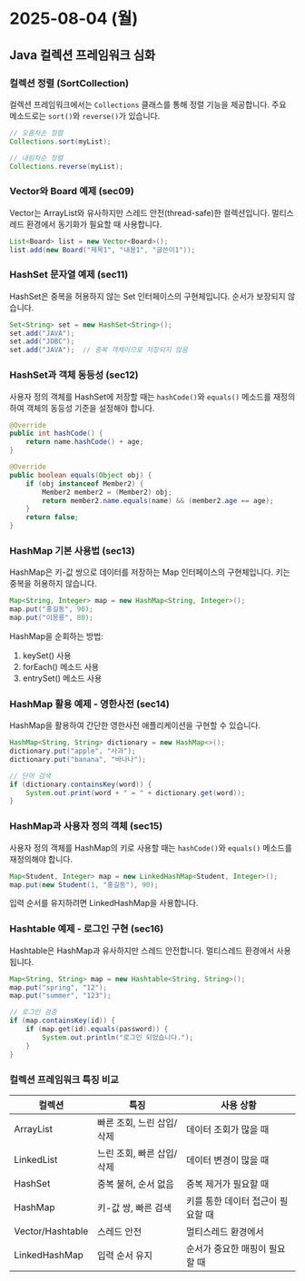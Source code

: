# 2025-08-04 (월)

## Java 컬렉션 프레임워크 심화

### 컬렉션 정렬 (SortCollection)

컬렉션 프레임워크에서는 `Collections` 클래스를 통해 정렬 기능을 제공합니다. 주요 메소드로는 `sort()`와 `reverse()`가 있습니다.

```java
// 오름차순 정렬
Collections.sort(myList);

// 내림차순 정렬
Collections.reverse(myList);
```

### Vector와 Board 예제 (sec09)

Vector는 ArrayList와 유사하지만 스레드 안전(thread-safe)한 컬렉션입니다. 멀티스레드 환경에서 동기화가 필요할 때 사용합니다.

```java
List<Board> list = new Vector<Board>();
list.add(new Board("제목1", "내용1", "글쓴이1"));
```

### HashSet 문자열 예제 (sec11)

HashSet은 중복을 허용하지 않는 Set 인터페이스의 구현체입니다. 순서가 보장되지 않습니다.

```java
Set<String> set = new HashSet<String>();
set.add("JAVA");
set.add("JDBC");
set.add("JAVA");  // 중복 객체이므로 저장되지 않음
```

### HashSet과 객체 동등성 (sec12)

사용자 정의 객체를 HashSet에 저장할 때는 `hashCode()`와 `equals()` 메소드를 재정의하여 객체의 동등성 기준을 설정해야 합니다.

```java
@Override
public int hashCode() {
    return name.hashCode() + age;
}

@Override
public boolean equals(Object obj) {
    if (obj instanceof Member2) {
        Member2 member2 = (Member2) obj;
        return member2.name.equals(name) && (member2.age == age);
    }
    return false;
}
```

### HashMap 기본 사용법 (sec13)

HashMap은 키-값 쌍으로 데이터를 저장하는 Map 인터페이스의 구현체입니다. 키는 중복을 허용하지 않습니다.

```java
Map<String, Integer> map = new HashMap<String, Integer>();
map.put("홍길동", 90);
map.put("이몽룡", 80);
```

HashMap을 순회하는 방법:
1. keySet() 사용
2. forEach() 메소드 사용
3. entrySet() 메소드 사용

### HashMap 활용 예제 - 영한사전 (sec14)

HashMap을 활용하여 간단한 영한사전 애플리케이션을 구현할 수 있습니다.

```java
HashMap<String, String> dictionary = new HashMap<>();
dictionary.put("apple", "사과");
dictionary.put("banana", "바나나");

// 단어 검색
if (dictionary.containsKey(word)) {
    System.out.print(word + " = " + dictionary.get(word));
}
```

### HashMap과 사용자 정의 객체 (sec15)

사용자 정의 객체를 HashMap의 키로 사용할 때는 `hashCode()`와 `equals()` 메소드를 재정의해야 합니다.

```java
Map<Student, Integer> map = new LinkedHashMap<Student, Integer>();
map.put(new Student(1, "홍길동"), 90);
```

입력 순서를 유지하려면 LinkedHashMap을 사용합니다.

### Hashtable 예제 - 로그인 구현 (sec16)

Hashtable은 HashMap과 유사하지만 스레드 안전합니다. 멀티스레드 환경에서 사용됩니다.

```java
Map<String, String> map = new Hashtable<String, String>();
map.put("spring", "12");
map.put("summer", "123");

// 로그인 검증
if (map.containsKey(id)) {
    if (map.get(id).equals(password)) {
        System.out.println("로그인 되었습니다.");
    }
}
```

### 컬렉션 프레임워크 특징 비교

| 컬렉션 | 특징 | 사용 상황 |
|--------|------|-----------|
| ArrayList | 빠른 조회, 느린 삽입/삭제 | 데이터 조회가 많을 때 |
| LinkedList | 느린 조회, 빠른 삽입/삭제 | 데이터 변경이 많을 때 |
| HashSet | 중복 불허, 순서 없음 | 중복 제거가 필요할 때 |
| HashMap | 키-값 쌍, 빠른 검색 | 키를 통한 데이터 접근이 필요할 때 |
| Vector/Hashtable | 스레드 안전 | 멀티스레드 환경에서 |
| LinkedHashMap | 입력 순서 유지 | 순서가 중요한 매핑이 필요할 때 |